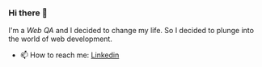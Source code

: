 ### Hi there 👋

I'm a *Web QA* and I decided to change my life. So I decided to plunge into the world of web development.


- 📫 How to reach me: [Linkedin](https://www.linkedin.com/in/veronica-popova/)


<!--
**Nika1301/Nika1301** is a ✨ _special_ ✨ repository because its `README.md` (this file) appears on your GitHub profile.

Here are some ideas to get you started:

- 🔭 I’m currently working on ...
- 🌱 I’m currently learning ...
- 👯 I’m looking to collaborate on ...
- 🤔 I’m looking for help with ...
- 💬 Ask me about ...
- 📫 How to reach me: ...
- 😄 Pronouns: ...
- ⚡ Fun fact: ...
-->
